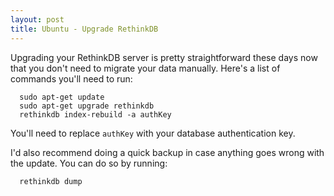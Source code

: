 ```yaml
---
layout: post
title: Ubuntu - Upgrade RethinkDB
---
```

Upgrading your RethinkDB server is pretty straightforward these days now that
you don't need to migrate your data manually. Here's a list of commands you'll
need to run:

~~~
  sudo apt-get update
  sudo apt-get upgrade rethinkdb
  rethinkdb index-rebuild -a authKey
~~~

You'll need to replace `authKey` with your database authentication key.

I'd also recommend doing a quick backup in case anything goes wrong with the
update. You can do so by running:

~~~
  rethinkdb dump
~~~
